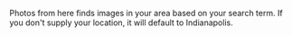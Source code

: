 Photos from here finds images in your area based on your search term. If you don't supply your location, it will default to Indianapolis.
